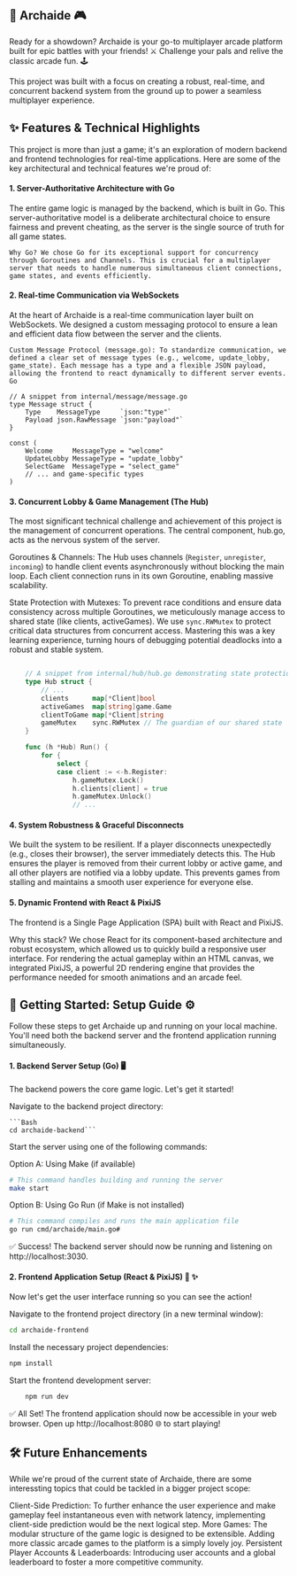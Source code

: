 ## 👾 Archaide 🎮

Ready for a showdown? Archaide is your go-to multiplayer arcade platform built for epic battles with your friends! ⚔️ Challenge your pals and relive the classic arcade fun. 🕹️

This project was built with a focus on creating a robust, real-time, and concurrent backend system from the ground up to power a seamless multiplayer experience.
## ✨ Features & Technical Highlights

This project is more than just a game; it's an exploration of modern backend and frontend technologies for real-time applications. Here are some of the key architectural and technical features we're proud of:
#### 1. Server-Authoritative Architecture with Go

The entire game logic is managed by the backend, which is built in Go. This server-authoritative model is a deliberate architectural choice to ensure fairness and prevent cheating, as the server is the single source of truth for all game states.

    Why Go? We chose Go for its exceptional support for concurrency through Goroutines and Channels. This is crucial for a multiplayer server that needs to handle numerous simultaneous client connections, game states, and events efficiently.

#### 2. Real-time Communication via WebSockets

At the heart of Archaide is a real-time communication layer built on WebSockets. We designed a custom messaging protocol to ensure a lean and efficient data flow between the server and the clients.

    Custom Message Protocol (message.go): To standardize communication, we defined a clear set of message types (e.g., welcome, update_lobby, game_state). Each message has a type and a flexible JSON payload, allowing the frontend to react dynamically to different server events.
    Go

    // A snippet from internal/message/message.go
    type Message struct {
        Type    MessageType     `json:"type"`
        Payload json.RawMessage `json:"payload"` 
    }

    const (
        Welcome     MessageType = "welcome"
        UpdateLobby MessageType = "update_lobby"
        SelectGame  MessageType = "select_game"
        // ... and game-specific types
    )

#### 3. Concurrent Lobby & Game Management (The Hub)

The most significant technical challenge and achievement of this project is the management of concurrent operations. The central component, hub.go, acts as the nervous system of the server.

Goroutines & Channels: The Hub uses channels (`Register`, `unregister`, `incoming`) to handle client events asynchronously without blocking the main loop. Each client connection runs in its own Goroutine, enabling massive scalability.

State Protection with Mutexes: To prevent race conditions and ensure data consistency across multiple Goroutines, we meticulously manage access to shared state (like clients, activeGames). We use `sync.RWMutex` to protect critical data structures from concurrent access. Mastering this was a key learning experience, turning hours of debugging potential deadlocks into a robust and stable system.
    
```Go

    // A snippet from internal/hub/hub.go demonstrating state protection
    type Hub struct {
        // ...
        clients      map[*Client]bool
        activeGames  map[string]game.Game
        clientToGame map[*Client]string
        gameMutex    sync.RWMutex // The guardian of our shared state
    }

    func (h *Hub) Run() {
        for {
            select {
            case client := <-h.Register:
                h.gameMutex.Lock()
                h.clients[client] = true
                h.gameMutex.Unlock()
                // ...
```

#### 4. System Robustness & Graceful Disconnects

We built the system to be resilient. If a player disconnects unexpectedly (e.g., closes their browser), the server immediately detects this. The Hub ensures the player is removed from their current lobby or active game, and all other players are notified via a lobby update. This prevents games from stalling and maintains a smooth user experience for everyone else.

#### 5. Dynamic Frontend with React & PixiJS

The frontend is a Single Page Application (SPA) built with React and PixiJS.

Why this stack? We chose React for its component-based architecture and robust ecosystem, which allowed us to quickly build a responsive user interface. For rendering the actual gameplay within an HTML canvas, we integrated PixiJS, a powerful 2D rendering engine that provides the performance needed for smooth animations and an arcade feel.

## 🚀 Getting Started: Setup Guide ⚙️

Follow these steps to get Archaide up and running on your local machine. You'll need both the backend server and the frontend application running simultaneously.
#### 1. Backend Server Setup (Go) 🖥️

The backend powers the core game logic. Let's get it started!

Navigate to the backend project directory:
    
    ```Bash 
    cd archaide-backend```

Start the server using one of the following commands:

Option A: Using Make (if available)
```Bash
# This command handles building and running the server
make start
```

Option B: Using Go Run (if Make is not installed)
```Bash
# This command compiles and runs the main application file
go run cmd/archaide/main.go#
```

✅ Success! The backend server should now be running and listening on http://localhost:3030.

#### 2. Frontend Application Setup (React & PixiJS) 🎨 ✨

Now let's get the user interface running so you can see the action!

Navigate to the frontend project directory (in a new terminal window):
```Bash
cd archaide-frontend
```

Install the necessary project dependencies:
```Bash
npm install
```

Start the frontend development server:
```Bash
    npm run dev
```

✅ All Set! The frontend application should now be accessible in your web browser. Open up http://localhost:8080 🌐 to start playing!

## 🛠️ Future Enhancements

While we're proud of the current state of Archaide, there are some interessting topics that could be tackled in a bigger project scope:

Client-Side Prediction: To further enhance the user experience and make gameplay feel instantaneous even with network latency, implementing client-side prediction would be the next logical step.
More Games: The modular structure of the game logic is designed to be extensible. Adding more classic arcade games to the platform is a simply lovely joy.
Persistent Player Accounts & Leaderboards: Introducing user accounts and a global leaderboard to foster a more competitive community.

